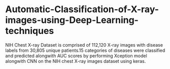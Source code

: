 # Automatic-Classification-of-X-ray-images-using-Deep-Learning-techniques

NIH Chest X-ray Dataset is comprised of 112,120 X-ray images with disease labels from 30,805 unique patients.15 categories of diseases were classified and predicted alongwith AUC scores by performing Xception model alongwith CNN on the NIH chest X-ray images dataset using keras.
